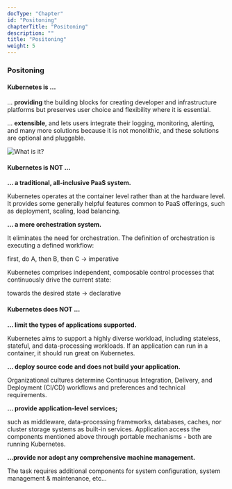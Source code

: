 ```yaml
---
docType: "Chapter"
id: "Positoning"
chapterTitle: "Positoning"
description: ""
title: "Positoning"
weight: 5
---
```


### **Positoning**

#### **Kubernetes is ...**
... **providing** the building blocks for creating developer and infrastructure platforms but preserves user choice and flexibility where it is essential.

... **extensible**, and lets users integrate their logging, monitoring, alerting, and many more solutions because it is not monolithic, and these solutions are optional and pluggable.

![What is it?](/090e7114-509a-4046-81f1-9c5fb8daf724/images/sks-starter/c3-l5-1.png)

#### **Kubernetes is NOT ...**
**... a traditional, all-inclusive PaaS system.**

Kubernetes operates at the container level rather than at the hardware level. It provides some generally helpful features common to PaaS offerings, such as deployment, scaling, load balancing.

**... a mere orchestration system.**

It eliminates the need for orchestration. The definition of orchestration is executing a defined workflow:

first, do A, then B, then C → imperative

Kubernetes comprises independent, composable control processes that continuously drive the current state:

towards the desired state → declarative

#### **Kubernetes does NOT ...**
**... limit the types of applications supported.**

Kubernetes aims to support a highly diverse workload, including stateless, stateful, and data-processing workloads. If an application can run in a container, it should run great on Kubernetes.

**... deploy source code and does not build your application.**

Organizational cultures determine Continuous Integration, Delivery, and Deployment (CI/CD) workflows and preferences and technical requirements.

**... provide application-level services;**

such as middleware, data-processing frameworks, databases, caches, nor cluster storage systems as built-in services. Application access the components mentioned above through portable mechanisms - both are running Kubernetes.

**...provide nor adopt any comprehensive machine management.**

The task requires additional components for system configuration, system management & maintenance, etc...

